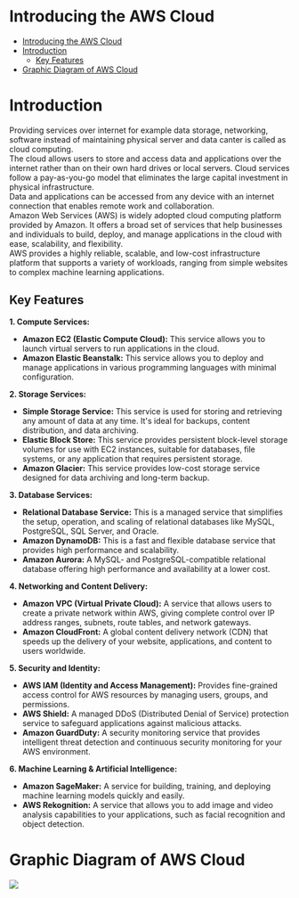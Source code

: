 # Introducing the AWS Cloud

- [Introducing the AWS Cloud](#introducing-the-aws-cloud)
- [Introduction](#introduction)
  - [Key Features](#key-features)
- [Graphic Diagram of AWS Cloud](#graphic-diagram-of-aws-cloud)


# Introduction
Providing services over internet for example data storage, networking, software instead of maintaining physical server and data canter is called as cloud computing.  
The cloud allows users to store and access data and applications over the internet rather than on their own hard drives or local servers. Cloud services follow a pay-as-you-go model that eliminates the large capital investment in physical infrastructure.  
Data and applications can be accessed from any device with an internet connection that enables remote work and collaboration.  
Amazon Web Services (AWS) is widely adopted cloud computing platform provided by Amazon. It offers a broad set of services that help businesses and individuals to build, deploy, and manage applications in the cloud with ease, scalability, and flexibility.  
AWS provides a highly reliable, scalable, and low-cost infrastructure platform that supports a variety of workloads, ranging from simple websites to complex machine learning applications.
  


## Key Features

**1.	Compute Services:**  
* **Amazon EC2 (Elastic Compute Cloud):** This service allows you to launch virtual servers to run applications in the cloud.  
* **Amazon Elastic Beanstalk:** This service allows you to deploy and manage applications in various programming languages with minimal configuration.  

**2. Storage Services:**  
*	**Simple Storage Service:** This service is used for storing and retrieving any amount of data at any time. It's ideal for backups, content distribution, and data archiving.  
*	**Elastic Block Store:** This service provides persistent block-level storage volumes for use with EC2 instances, suitable for databases, file systems, or any application that requires persistent storage.
*	**Amazon Glacier:** This service provides low-cost storage service designed for data archiving and long-term backup.

**3. Database Services:**
*	**Relational Database Service:** This is a managed service that simplifies the setup, operation, and scaling of relational databases like MySQL, PostgreSQL, SQL Server, and Oracle.
*	**Amazon DynamoDB:** This is a fast and flexible database service that provides high performance and scalability.
*	**Amazon Aurora:** A MySQL- and PostgreSQL-compatible relational database offering high performance and availability at a lower cost.

  
**4.	Networking and Content Delivery:**
* **Amazon VPC (Virtual Private Cloud):** A service that allows users to create a private network within AWS, giving complete control over IP address ranges, subnets, route tables, and network gateways.
*	**Amazon CloudFront:** A global content delivery network (CDN) that speeds up the delivery of your website, applications, and content to users worldwide.  

**5.	Security and Identity:**
* **AWS IAM (Identity and Access Management):** Provides fine-grained access control for AWS resources by managing users, groups, and permissions.
* **AWS Shield:** A managed DDoS (Distributed Denial of Service) protection service to safeguard applications against malicious attacks.
*	**Amazon GuardDuty:** A security monitoring service that provides intelligent threat detection and continuous security monitoring for your AWS environment.

**6.	Machine Learning & Artificial Intelligence:**
*	**Amazon SageMaker:** A service for building, training, and deploying machine learning models quickly and easily.
*	**AWS Rekognition:** A service that allows you to add image and video analysis capabilities to your applications, such as facial recognition and object detection.

# Graphic Diagram of AWS Cloud

![](https://www.slideegg.com/image/webpv2/830/702186-amazon-web-services-powerpoint-template-830.webp)